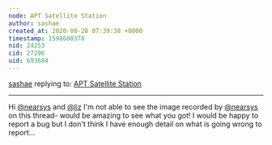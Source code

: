 ```yaml
---
node: APT Satellite Station
author: sashae
created_at: 2020-08-28 07:39:38 +0000
timestamp: 1598600378
nid: 24253
cid: 27296
uid: 693684
---
```




[sashae](../profile/sashae) replying to: [APT Satellite Station](../notes/nearsys/08-02-2020/apt-satellite-station)

----
Hi [@nearsys](/profile/nearsys) and [@liz](/profile/liz) I'm not able to see the image recorded by [@nearsys](/profile/nearsys) on this thread- would be amazing to see what you got! I would be happy to report a bug but I don't think I have enough detail on what is going wrong to report...
